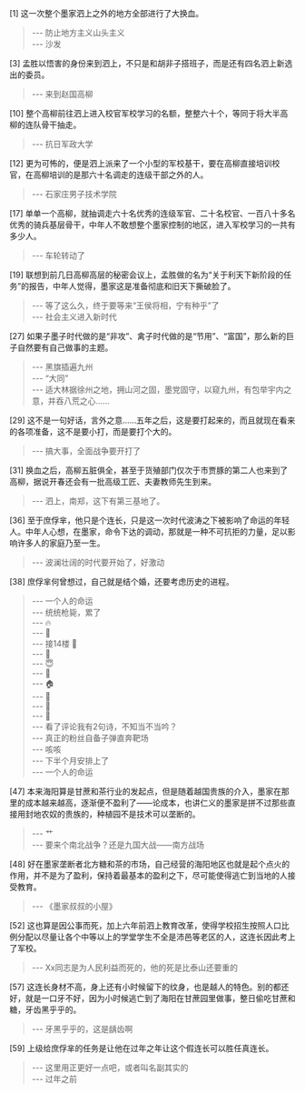 
[1] 这一次整个墨家泗上之外的地方全部进行了大换血。
>--- 防止地方主义山头主义<br>
>--- 沙发<br>

[3] 孟胜以悟害的身份来到泗上，不只是和胡非子搭班子，而是还有四名泗上新选出的委员。
>--- 来到赵国高柳<br>

[10] 整个高柳前往泗上进入校官军校学习的名额，整整六十个，等同于将大半高柳的连队骨干抽走。
>--- 抗日军政大学<br>

[12] 更为可怖的，便是泗上派来了一个小型的军校基干，要在高柳直接培训校官，在高柳培训的是那六十名调走的连级干部之外的人。
>--- 石家庄男子技术学院<br>

[17] 单单一个高柳，就抽调走六十名优秀的连级军官、二十名校官、一百八十多名优秀的骑兵基层骨干，中年人不敢想整个墨家控制的地区，进入军校学习的一共有多少人。
>--- 车轮转动了<br>

[19] 联想到前几日高柳高层的秘密会议上，孟胜做的名为“关于利天下新阶段的任务”的报告，中年人觉得，墨家这是准备彻底和旧天下撕破脸了。
>--- 等了这么久，终于要等来“王侯将相，宁有种乎”了<br>
>--- 社会主义进入新时代<br>

[27] 如果子墨子时代做的是“非攻”、禽子时代做的是“节用”、“富国”，那么新的巨子自然要有自己做事的主题。
>--- 黑旗插遍九州<br>
>--- “大同”<br>
>--- 适大林据徐州之地，拥山河之固，墨党固守，以窥九州，有包举宇内之意，并吞八荒之心……<br>

[29] 这不是一句好话，言外之意……五年之后，这是要打起来的，而且就现在看来的各项准备，这不是要小打，而是要打个大的。
>--- 搞大事，全面战争要开打了<br>

[31] 换血之后，高柳五脏俱全，甚至于货殖部门仅次于市贾豚的第二人也来到了高柳，据说开春还会有一批高级工匠、夫妻教师先生到来。
>--- 泗上，南郑，这下有第三基地了。<br>

[36] 至于庶俘芈，他只是个连长，只是这一次时代波涛之下被影响了命运的年轻人。中年人心想，在墨家，命令下达的调动，那就是一种不可抗拒的力量，足以影响许多人的家庭乃至一生。
>--- 波澜壮阔的时代要开始了，好激动<br>

[38] 庶俘芈何曾想过，自己就是结个婚，还要考虑历史的进程。
>--- 一个人的命运<br>
>--- 统统枪毙，累了<br>
>--- 🔥<br>
>--- 🎵<br>
>--- 接14楼  🐧<br>
>--- 🐜<br>
>--- 😇<br>
>--- 🥜<br>
>--- 🏠<br>
>--- 🍎<br>
>--- 🍐<br>
>--- 🐶<br>
>--- 看了评论我有2句诗，不知当不当吟？<br>
>--- 真正的粉丝自备子弹直奔靶场<br>
>--- 咳咳<br>
>--- 下半个月安排上了<br>
>--- 一个人的命运<br>

[47] 本来海阳算是甘蔗和茶行业的发起点，但是随着越国贵族的介入，墨家在那里的成本越来越高，逐渐便不盈利了——论成本，也讲仁义的墨家是拼不过那些直接用封地农奴的贵族的，种植园不是技术可以垄断的。
>--- 艹<br>
>--- 要来个南北战争？还是九国大战——南方战场<br>

[48] 好在墨家垄断者北方糖和茶的市场，自己经营的海阳地区也就是起个点火的作用，并不是为了盈利，保持着最基本的盈利之下，尽可能使得逃亡到当地的人接受教育。
>--- 《墨家叔叔的小屋》<br>

[52] 这也算是因公事而死，加上六年前泗上教育改革，使得学校招生按照人口比例分配以尽量让各个中等以上的学堂学生不全是沛邑等老区的人，这连长因此考上了军校。
>--- Xx同志是为人民利益而死的，他的死是比泰山还要重的<br>

[57] 这连长身材不高，身上还有小时候留下的纹身，也是越人的特色。别的都还好，就是一口牙不好，因为小时候逃亡到了海阳在甘蔗园里做事，整日偷吃甘蔗和糖，牙齿黑乎乎的。
>--- 牙黑乎乎的，这是龋齿啊<br>

[59] 上级给庶俘芈的任务是让他在过年之年让这个假连长可以胜任真连长。
>--- 这里用正更好一点吧，或者叫名副其实的<br>
>--- 过年之前<br>
